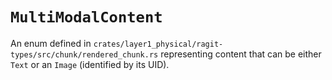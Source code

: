# `MultiModalContent`

An enum defined in `crates/layer1_physical/ragit-types/src/chunk/rendered_chunk.rs` representing content that can be either `Text` or an `Image` (identified by its UID).